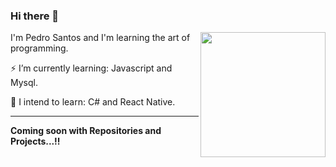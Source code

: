 
### Hi there 👋
<img src="https://user-images.githubusercontent.com/66256107/103181641-27772480-4882-11eb-8ef2-a0729b849b5d.png" width="200px" height="200px" align="right">
I'm Pedro Santos and I'm learning the art of programming.

⚡ I’m currently learning: Javascript and Mysql.

🔭 I intend to learn: C# and React Native.

---
**Coming soon with Repositories and Projects...!!**
